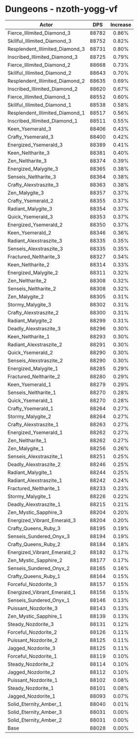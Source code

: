 # Dungeons - nzoth-yogg-vf
| Actor | DPS | Increase |
|---|:---:|:---:|
|Fierce_Illimited_Diamond_3|88782|0.86%|
|Skillful_Illimited_Diamond_3|88752|0.82%|
|Resplendent_Illimited_Diamond_3|88731|0.80%|
|Inscribed_Illimited_Diamond_3|88725|0.79%|
|Fierce_Illimited_Diamond_2|88668|0.73%|
|Skillful_Illimited_Diamond_2|88643|0.70%|
|Resplendent_Illimited_Diamond_2|88635|0.69%|
|Inscribed_Illimited_Diamond_2|88620|0.67%|
|Fierce_Illimited_Diamond_1|88552|0.60%|
|Skillful_Illimited_Diamond_1|88538|0.58%|
|Resplendent_Illimited_Diamond_1|88517|0.56%|
|Inscribed_Illimited_Diamond_1|88511|0.55%|
|Keen_Ysemerald_3|88406|0.43%|
|Crafty_Ysemerald_3|88400|0.42%|
|Energized_Ysemerald_3|88389|0.41%|
|Keen_Neltharite_3|88381|0.40%|
|Zen_Neltharite_3|88374|0.39%|
|Energized_Malygite_3|88365|0.38%|
|Senseis_Neltharite_3|88364|0.38%|
|Crafty_Alexstraszite_3|88363|0.38%|
|Zen_Malygite_3|88357|0.37%|
|Crafty_Ysemerald_2|88355|0.37%|
|Radiant_Malygite_3|88354|0.37%|
|Quick_Ysemerald_3|88353|0.37%|
|Energized_Ysemerald_2|88350|0.37%|
|Keen_Ysemerald_2|88346|0.36%|
|Radiant_Alexstraszite_3|88335|0.35%|
|Senseis_Alexstraszite_3|88335|0.35%|
|Fractured_Neltharite_3|88327|0.34%|
|Keen_Neltharite_2|88314|0.33%|
|Energized_Malygite_2|88311|0.32%|
|Zen_Neltharite_2|88308|0.32%|
|Senseis_Neltharite_2|88308|0.32%|
|Zen_Malygite_2|88305|0.31%|
|Stormy_Malygite_3|88302|0.31%|
|Crafty_Alexstraszite_2|88300|0.31%|
|Radiant_Malygite_2|88299|0.31%|
|Deadly_Alexstraszite_3|88296|0.30%|
|Keen_Neltharite_1|88293|0.30%|
|Radiant_Alexstraszite_2|88291|0.30%|
|Quick_Ysemerald_2|88290|0.30%|
|Senseis_Alexstraszite_2|88290|0.30%|
|Energized_Malygite_1|88285|0.29%|
|Fractured_Neltharite_2|88280|0.29%|
|Keen_Ysemerald_1|88279|0.29%|
|Senseis_Neltharite_1|88270|0.28%|
|Quick_Ysemerald_1|88270|0.28%|
|Crafty_Ysemerald_1|88264|0.27%|
|Stormy_Malygite_2|88264|0.27%|
|Crafty_Alexstraszite_1|88263|0.27%|
|Energized_Ysemerald_1|88262|0.27%|
|Zen_Neltharite_1|88262|0.27%|
|Zen_Malygite_1|88256|0.26%|
|Senseis_Alexstraszite_1|88251|0.25%|
|Deadly_Alexstraszite_2|88246|0.25%|
|Radiant_Malygite_1|88244|0.25%|
|Radiant_Alexstraszite_1|88242|0.24%|
|Fractured_Neltharite_1|88233|0.23%|
|Stormy_Malygite_1|88226|0.22%|
|Deadly_Alexstraszite_1|88215|0.21%|
|Zen_Mystic_Sapphire_3|88204|0.20%|
|Energized_Vibrant_Emerald_3|88204|0.20%|
|Crafty_Queens_Ruby_3|88195|0.19%|
|Senseis_Sundered_Onyx_3|88194|0.19%|
|Crafty_Queens_Ruby_2|88184|0.18%|
|Energized_Vibrant_Emerald_2|88182|0.17%|
|Zen_Mystic_Sapphire_2|88177|0.17%|
|Senseis_Sundered_Onyx_2|88165|0.16%|
|Crafty_Queens_Ruby_1|88164|0.15%|
|Forceful_Nozdorite_3|88157|0.15%|
|Energized_Vibrant_Emerald_1|88156|0.15%|
|Senseis_Sundered_Onyx_1|88146|0.13%|
|Puissant_Nozdorite_3|88143|0.13%|
|Zen_Mystic_Sapphire_1|88139|0.13%|
|Steady_Nozdorite_3|88131|0.12%|
|Forceful_Nozdorite_2|88126|0.11%|
|Puissant_Nozdorite_2|88125|0.11%|
|Jagged_Nozdorite_3|88125|0.11%|
|Forceful_Nozdorite_1|88119|0.10%|
|Steady_Nozdorite_2|88114|0.10%|
|Jagged_Nozdorite_2|88112|0.10%|
|Puissant_Nozdorite_1|88102|0.08%|
|Steady_Nozdorite_1|88101|0.08%|
|Jagged_Nozdorite_1|88093|0.07%|
|Solid_Eternity_Amber_1|88040|0.01%|
|Solid_Eternity_Amber_3|88031|0.00%|
|Solid_Eternity_Amber_2|88031|0.00%|
|Base|88028|0.00%|
